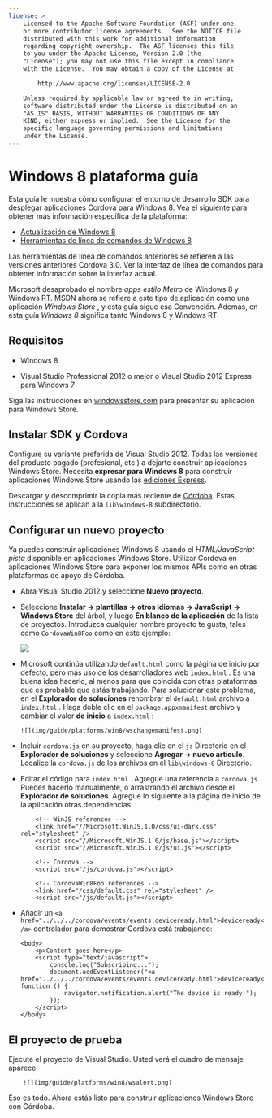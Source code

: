 ```yaml
---
license: >
    Licensed to the Apache Software Foundation (ASF) under one
    or more contributor license agreements.  See the NOTICE file
    distributed with this work for additional information
    regarding copyright ownership.  The ASF licenses this file
    to you under the Apache License, Version 2.0 (the
    "License"); you may not use this file except in compliance
    with the License.  You may obtain a copy of the License at

        http://www.apache.org/licenses/LICENSE-2.0

    Unless required by applicable law or agreed to in writing,
    software distributed under the License is distributed on an
    "AS IS" BASIS, WITHOUT WARRANTIES OR CONDITIONS OF ANY
    KIND, either express or implied.  See the License for the
    specific language governing permissions and limitations
    under the License.
---
```


# Windows 8 plataforma guía

Esta guía le muestra cómo configurar el entorno de desarrollo SDK para desplegar aplicaciones Cordova para Windows 8. Vea el siguiente para obtener más información específica de la plataforma:

*   <a href="upgrading.html">Actualización de Windows 8</a>
*   <a href="tools.html">Herramientas de línea de comandos de Windows 8</a>

Las herramientas de línea de comandos anteriores se refieren a las versiones anteriores Cordova 3.0. Ver la interfaz de línea de comandos para obtener información sobre la interfaz actual.

Microsoft desaprobado el nombre *apps estilo Metro* de Windows 8 y Windows RT. MSDN ahora se refiere a este tipo de aplicación como una aplicación *Windows Store* , y esta guía sigue esa Convención. Además, en esta guía *Windows 8* significa tanto Windows 8 y Windows RT.

## Requisitos

*   Windows 8

*   Visual Studio Professional 2012 o mejor o Visual Studio 2012 Express para Windows 7

Siga las instrucciones en [windowsstore.com][1] para presentar su aplicación para Windows Store.

 [1]: http://www.windowsstore.com/

## Instalar SDK y Cordova

Configure su variante preferida de Visual Studio 2012. Todas las versiones del producto pagado (profesional, etc.) a dejarte construir aplicaciones Windows Store. Necesita **expresar para Windows 8** para construir aplicaciones Windows Store usando las [ediciones Express][2].

 [2]: http://www.microsoft.com/visualstudio/eng/products/visual-studio-express-products

Descargar y descomprimir la copia más reciente de [Córdoba][3]. Estas instrucciones se aplican a la `lib\windows-8` subdirectorio.

 [3]: http://phonegap.com/download

## Configurar un nuevo proyecto

Ya puedes construir aplicaciones Windows 8 usando el *HTML/JavaScript pista* disponible en aplicaciones Windows Store. Utilizar Cordova en aplicaciones Windows Store para exponer los mismos APIs como en otras plataformas de apoyo de Córdoba.

*   Abra Visual Studio 2012 y seleccione **Nuevo proyecto**.

*   Seleccione **Instalar → plantillas → otros idiomas → JavaScript → Windows Store** del árbol, y luego **En blanco de la aplicación** de la lista de proyectos. Introduzca cualquier nombre proyecto te gusta, tales como `CordovaWin8Foo` como en este ejemplo:
    
    ![][4]

*   Microsoft continúa utilizando `default.html` como la página de inicio por defecto, pero más uso de los desarrolladores web `index.html` . Es una buena idea hacerlo, al menos para que coincida con otras plataformas que es probable que estás trabajando. Para solucionar este problema, en el **Explorador de soluciones** renombrar el `default.html` archivo a `index.html` . Haga doble clic en el `package.appxmanifest` archivo y cambiar el valor **de inicio** a `index.html` :
    
        ![](img/guide/platforms/win8/wschangemanifest.png)
        

*   Incluir `cordova.js` en su proyecto, haga clic en el `js` Directorio en el **Explorador de soluciones** y seleccione **Agregar → nuevo artículo**. Localice la `cordova.js` de los archivos en el `lib\windows-8` Directorio.

*   Editar el código para `index.html` . Agregue una referencia a `cordova.js` . Puedes hacerlo manualmente, o arrastrando el archivo desde el **Explorador de soluciones**. Agregue lo siguiente a la página de inicio de la aplicación otras dependencias:
    
            <!-- WinJS references -->
            <link href="//Microsoft.WinJS.1.0/css/ui-dark.css" rel="stylesheet" />
            <script src="//Microsoft.WinJS.1.0/js/base.js"></script>
            <script src="//Microsoft.WinJS.1.0/js/ui.js"></script>
        
            <!-- Cordova -->
            <script src="/js/cordova.js"></script>
        
            <!-- CordovaWin8Foo references -->
            <link href="/css/default.css" rel="stylesheet" />
            <script src="/js/default.js"></script>
        

*   Añadir un `<a href="../../../cordova/events/events.deviceready.html">deviceready</a>` controlador para demostrar Cordova está trabajando:
    
        <body>
            <p>Content goes here</p>
            <script type="text/javascript">
                console.log("Subscribing...");
                document.addEventListener("<a href="../../../cordova/events/events.deviceready.html">deviceready</a>", function () {
                    navigator.notification.alert("The device is ready!");
                });
            </script>
        </body>
        

 [4]: img/guide/platforms/win8/wsnewproject.png

## El proyecto de prueba

Ejecute el proyecto de Visual Studio. Usted verá el cuadro de mensaje aparece:

        ![](img/guide/platforms/win8/wsalert.png)
    

Eso es todo. Ahora estás listo para construir aplicaciones Windows Store con Córdoba.